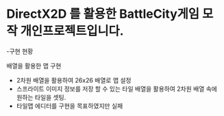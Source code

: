 # DirectX2D 를 활용한 BattleCity게임 모작 개인프로젝트입니다.

-구현 현황

배열을 활용한 맵 구현
 - 2차원 배열을 활용하여 26x26 배열로 맵 설정
 - 스프라이트 이미지 정보를 저장 할 수 있는 타일 배열을 활용하여 2차원 배열 속에 원하는 타일을 셋팅.
 - 타일맵 에디터를 구현을 목표하였지만 실패

